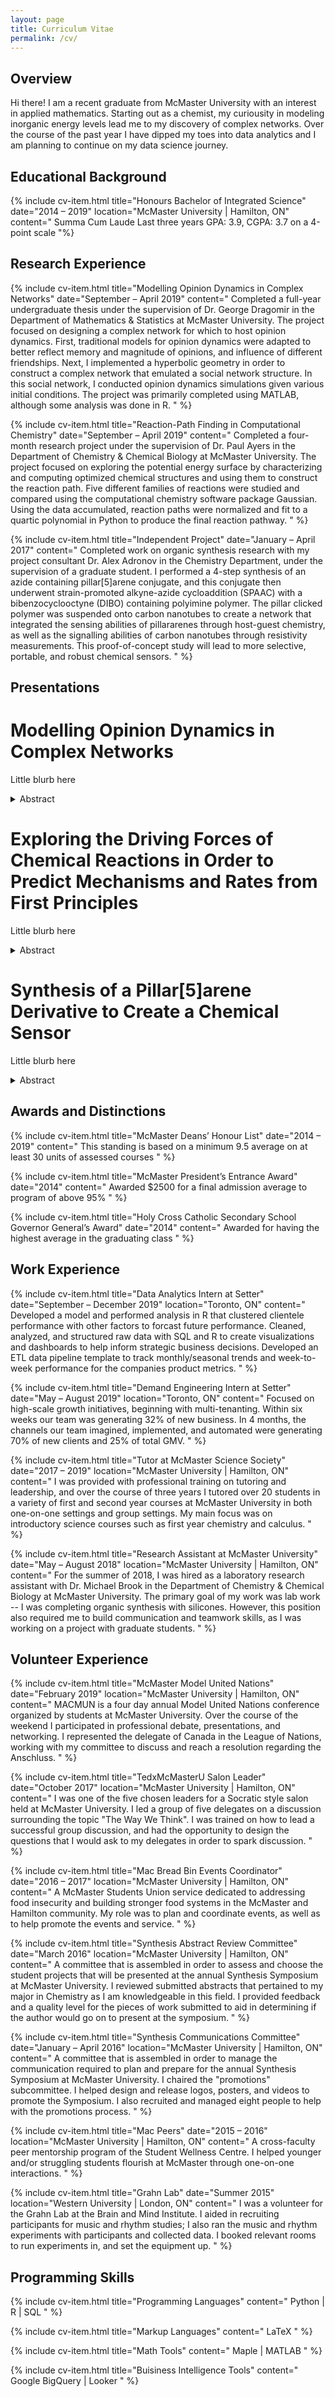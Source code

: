 ```yaml
---
layout: page
title: Curriculum Vitae
permalink: /cv/
---
```

## Overview
Hi there! I am a recent graduate from McMaster University with an interest in applied mathematics. Starting out as a chemist, my curiousity in modeling inorganic energy levels lead me to my discovery of complex networks. Over the course of the past year I have dipped my toes into data analytics and I am planning to continue on my data science journey.


## Educational Background
{% include cv-item.html
   title="Honours Bachelor of Integrated Science"
   date="2014 – 2019"
   location="McMaster University | Hamilton, ON"
   content="
   Summa Cum Laude
   Last three years GPA: 3.9, CGPA: 3.7 on a 4-point scale
"%}

## Research Experience
{% include cv-item.html
    title="Modelling Opinion Dynamics in Complex Networks"
    date="September – April 2019"
    content="
Completed a full-year undergraduate thesis under the supervision of Dr. George Dragomir in the Department of Mathematics $\&$ Statistics at McMaster University. The project focused on designing a complex network for which to host opinion dynamics. First, traditional models for opinion dynamics were adapted to better reflect memory and magnitude of opinions, and influence of different friendships. Next, I implemented a hyperbolic geometry in order to construct a complex network that emulated a social network structure. In this social network, I conducted opinion dynamics simulations given various initial conditions. The project was primarily completed using MATLAB, although some analysis was done in R.
" %}

{% include cv-item.html
    title="Reaction-Path Finding in Computational Chemistry"
    date="September – April 2019"
    content="
Completed a four-month research project under the supervision of Dr. Paul Ayers in the Department of Chemistry $\&$ Chemical Biology at McMaster University. The project focused on exploring the potential energy surface by characterizing and computing optimized chemical structures and using them to construct the reaction path. Five different families of reactions were studied and compared using the computational chemistry software package Gaussian. Using the data accumulated, reaction paths were normalized and fit to a quartic polynomial in Python to produce the final reaction pathway.
" %}

{% include cv-item.html
    title="Independent Project"
    date="January – April 2017"
    content="
Completed work on organic synthesis research with my project consultant Dr. Alex Adronov in the Chemistry Department, under the supervision of a graduate student. I performed a 4-step synthesis of an azide containing pillar[5]arene conjugate, and this conjugate then underwent strain-promoted alkyne-azide cycloaddition (SPAAC) with a bibenzocyclooctyne (DIBO) containing polyimine polymer. The pillar clicked polymer was suspended onto carbon nanotubes to create a network that integrated the sensing abilities of pillararenes through host-guest chemistry, as well as the signalling abilities of carbon nanotubes through resistivity measurements. This proof-of-concept study will lead to more selective, portable, and robust chemical sensors.
" %}

## Presentations

# Modelling Opinion Dynamics in Complex Networks
Little blurb here
<details>
  <summary>Abstract</summary>

   Opinion dynamics is the study of how groups of people in a society interact with one another and influence each other's opinions regarding some matter at hand. Applications of such models include marketing strategies and projecting political decisions. The classical approach to modelling these systems is using an agent-based system derived from statistical mechanics and updating opinions over repeated iterations. The current popular models for opinion dynamics are discrete in nature such that they only consider two possible opinions for each agent, and agents influence each other if they are close enough in proximity. However, continuous opinions are necessary to attribute to individuals a memory of past opinions. Incorporating these continuous aspects results in the continuous opinion discrete analysis function for updating opinions used in this thesis. Modelling a binary society is of great value because most important decisions come down to two choices -- whether it be the political party to lead, or the acceptance or dismissal of a consumer product. The traditional location based opinion models, however, are not an accurate representation of modern-day communication styles. With social media, our friends do not have to be our geographical neighbours. The result is a complex network of individuals and their influential relationships in a space where similarity among nodes is encoded as a hyperbolic distance measure. Throughout this thesis a novel tool is created for marrying the well-defined mathematical theory behind social network structure with classical opinion dynamics. This tool is proven to accurately retain the topological properties of social networks that give rise to their structure. Such a tool is very promising in understanding and forecasting how opinions formulate and change over time within a social network.
</details>

# Exploring the Driving Forces of Chemical Reactions in Order to Predict Mechanisms and Rates from First Principles
Little blurb here
<details>
  <summary>Abstract</summary>

  For a long time, chemists have predicted the interactions between molecules based on their similarity to other, well understood structures. Being able to identify a suitable synthetic pathway based on chemical properties and interactions takes a certain level of expertise and years of experience. It is now possible to assist chemists in this process using models and machine learning techniques. This entails constructing a training set of molecules and reaction paths with information about bond order, electron affinity, ionization energy, and more for each individual pathway so that correlations are possible. This project explores the driving forces for chemical reactions, with emphasis on how electrons rearrange during the process of reaction. Focus is put on aromatic substitution reactions, trying to gain detailed insights into the Hammett parameters, and to model the reactions associated thereto. Throughout this project an exisiting transition state optimization algorithm is utilized which uses redundant internal coordinates to accurately predict the optimized transition structure. This method identifies key chemical coordinates between the reactants and product in order to make a prediction, such as those associated with bond-breaking and bond-forming during the reaction. This optimized transition structure is used in Gaussian 09 to compute IRCs of the entire reaction pathway, and then manipulated in python to gain more information about various geometries along the way. Longterm applications include being able to predict reaction mechanisms and rates from first principles without a detailed modelling of the entire reaction path.
</details>

# Synthesis of a Pillar[5]arene Derivative to Create a Chemical Sensor
Little blurb here
<details>
  <summary>Abstract</summary>

   From disease diagnostics to roadside measurement of impairment, there is a need for portable, affordable, and robust chemical sensors. The conducting nature of single-walled carbon nanotubes (SWNTs) has recently gained much attention for applications in sensors. Any signal generated from the chemical sensor can be recorded between two gold electrodes. The use of “click chemistry” allows us to produce receptor-functionalized SWNTs that can be made selective. This is achieved through strain-promoted alkyne-azide cycloaddition (SPAAC) of a pillar[5]arene derivative. Conjugated polymers interact strongly with SWNTs, allowing us to readily install chemiresistive sensors that respond to binding events with electron deficient guest molecules such as 1,6-dicyanohexane via host-guest chemistry with the pillar[5]arene. The pillar[5]arene is synthesized through a condensation reaction of 1,4-diethoxybenzene with paraformaldehyde, catalyzed by the Lewis acid boron trifluoride diethyl etherate. This is followed by removal of a single ethyl group using boron tribromide, liberating a hydroxyl-functionalized pillar[5]arene. This structure is then alkylated with 1,6-dibromohexane, and the remaining terminal bromide is substituted with sodium azide. This azide containing pillararene derivative will then be introduced to a dibenzocyclooctyne (DIBO)-containing polyinime to click together via SPAAC. This polyimine undergoes efficient assembly onto the surface of SWNTs through supramolecular interactions, creating a connection between the pillararene derivative and the carbon nanotubes. If the binding affinity of the host-guest chemistry is not degraded by structural modifications to the pillar[5]arene, proof-of-concept studies will be undertaken to show that interactions of SWNT-bound pillar[5]arenes with 1,6-dicyanohexane will lead to changes in thin-film conductivity of this material.
</details>

## Awards and Distinctions

{% include cv-item.html
    title="McMaster Deans’ Honour List"
    date="2014 – 2019"
    content="
This standing is based on a minimum 9.5 average on at least 30 units of assessed courses
" %}

{% include cv-item.html
    title="McMaster President’s Entrance Award"
    date="2014"
    content="
Awarded $2500 for a final admission average to program of above 95%
" %}

{% include cv-item.html
    title="Holy Cross Catholic Secondary School Governor General’s Award"
    date="2014"
    content="
Awarded for having the highest average in the graduating class
" %}

## Work Experience
{% include cv-item.html
    title="Data Analytics Intern at Setter"
    date="September – December 2019"
    location="Toronto, ON"
    content="
Developed a model and performed analysis in R that clustered clientele performance with other factors to forcast future performance. Cleaned, analyzed, and structured raw data with SQL and R to create visualizations and dashboards to help inform strategic business decisions. Developed an ETL data pipeline template to track monthly/seasonal trends and week-to-week performance for the companies product metrics.
" %}

{% include cv-item.html
    title="Demand Engineering Intern at Setter"
    date="May – August 2019"
    location="Toronto, ON"
    content="
Focused on high-scale growth initiatives, beginning with multi-tenanting. Within six weeks our team was generating 32% of new business. In 4 months, the channels our team imagined, implemented, and automated were generating 70% of new clients and 25% of total GMV.
" %}

{% include cv-item.html
    title="Tutor at McMaster Science Society"
    date="2017 – 2019"
    location="McMaster University | Hamilton, ON"
    content="
I was provided with professional training on tutoring and leadership, and over the course of three years I tutored over 20 students in a variety of first and second year courses at McMaster University in both one-on-one settings and group settings. My main focus was on introductory science courses such as first year chemistry and calculus.
" %}

{% include cv-item.html
    title="Research Assistant at McMaster University"
    date="May – August 2018"
    location="McMaster University | Hamilton, ON"
    content="
For the summer of 2018, I was hired as a laboratory research assistant with Dr. Michael Brook in the Department of Chemistry & Chemical Biology at McMaster University. The primary goal of my work was lab work -- I was completing organic synthesis with silicones. However, this position also required me to build communication and teamwork skills, as I was working on a project with graduate students.
" %}

## Volunteer Experience
{% include cv-item.html
    title="McMaster Model United Nations"
    date="February 2019"
    location="McMaster University | Hamilton, ON"
    content="
MACMUN is a four day annual Model United Nations conference organized by students at McMaster University. Over the course of the weekend I participated in professional debate, presentations, and networking. I represented the delegate of Canada in the League of Nations, working with my committee to discuss and reach a resolution regarding the Anschluss.
" %}

{% include cv-item.html
    title="TedxMcMasterU Salon Leader"
    date="October 2017"
    location="McMaster University | Hamilton, ON"
    content="
I was one of the five chosen leaders for a Socratic style salon held at McMaster University. I led a group of five delegates on a discussion surrounding the topic \"The Way We Think\". I was trained on how to lead a successful group discussion, and had the opportunity to design the questions that I would ask to my delegates in order to spark discussion.
" %}

{% include cv-item.html
    title="Mac Bread Bin Events Coordinator"
    date="2016 – 2017"
    location="McMaster University | Hamilton, ON"
    content="
A McMaster Students Union service dedicated to addressing food insecurity and building stronger food systems in the McMaster and Hamilton community. My role was to plan and coordinate events, as well as to help promote the events and service.
" %}

{% include cv-item.html
    title="Synthesis Abstract Review Committee"
    date="March 2016"
    location="McMaster University | Hamilton, ON"
    content="
A committee that is assembled in order to assess and choose the student projects that will be presented at the annual Synthesis Symposium at McMaster University. I reviewed submitted abstracts that pertained to my major in Chemistry as I am knowledgeable in this field. I provided feedback and a quality level for the pieces of work submitted to aid in determining if the author would go on to present at the symposium.
" %}

{% include cv-item.html
    title="Synthesis Communications Committee"
    date="January – April 2016"
    location="McMaster University | Hamilton, ON"
    content="
A committee that is assembled in order to manage the communication required to plan and prepare for the annual Synthesis Symposium at McMaster University. I chaired the \"promotions\" subcommittee. I helped design and release logos, posters, and videos to promote the Symposium. I also recruited and managed eight people to help with the promotions process.
" %}

{% include cv-item.html
    title="Mac Peers"
    date="2015 – 2016"
    location="McMaster University | Hamilton, ON"
    content="
A cross-faculty peer mentorship program of the Student Wellness Centre. I helped younger and/or struggling students flourish at McMaster through one-on-one interactions.
" %}

{% include cv-item.html
    title="Grahn Lab"
    date="Summer 2015"
    location="Western University | London, ON"
    content="
I was a volunteer for the Grahn Lab at the Brain and Mind Institute. I aided in recruiting participants for music and rhythm studies; I also ran the music and rhythm experiments with participants and collected data. I booked relevant rooms to run experiments in, and set the equipment up.
" %}

## Programming Skills
{% include cv-item.html
    title="Programming Languages"
    content="
Python | R | SQL
" %}

{% include cv-item.html
    title="Markup Languages"
    content="
LaTeX
" %}

{% include cv-item.html
    title="Math Tools"
    content="
    Maple | MATLAB
" %}

{% include cv-item.html
    title="Buisiness Intelligence Tools"
    content="
Google BigQuery | Looker
" %}
